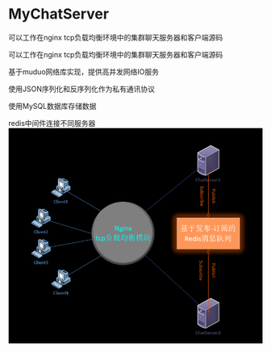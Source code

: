 # MyChatServer

可以工作在nginx tcp负载均衡环境中的集群聊天服务器和客户端源码


可以工作在nginx tcp负载均衡环境中的集群聊天服务器和客户端源码


基于muduo网络库实现，提供高并发网络IO服务


使用JSON序列化和反序列化作为私有通讯协议


使用MySQL数据库存储数据


redis中间件连接不同服务器
![XY](https://github.com/MioFox/MyChatServer/blob/master/Photo/Model.png)



